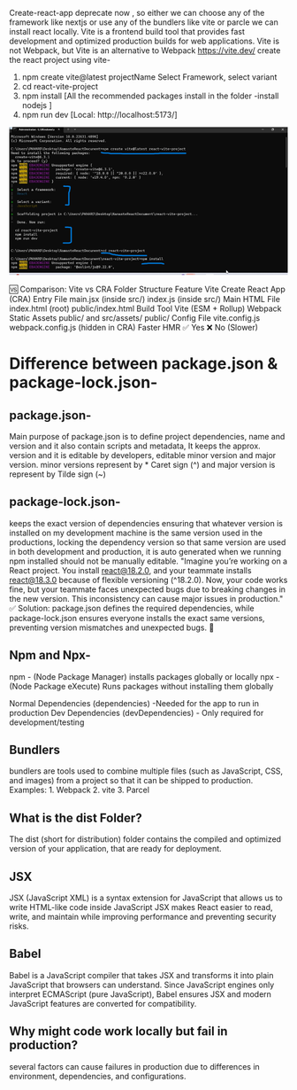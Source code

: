 Create-react-app deprecate now , so either we can choose any of the framework like nextjs or use any of the bundlers like vite or parcle we can install react locally.
Vite is a frontend build tool that provides fast development and optimized production builds for web applications.
Vite is not Webpack, but Vite is an alternative to Webpack
https://vite.dev/
create the react project using vite-
1.	npm create vite@latest projectName
Select Framework, select variant 
2.	 cd react-vite-project
3.	  npm install [All the recommended packages install in the folder -install nodejs ]
4.	  npm run dev [Local:   http://localhost:5173/]

![alt text](image.png)

🆚 Comparison: Vite vs CRA Folder Structure
Feature	Vite	Create React App (CRA)
Entry File	main.jsx (inside src/)	index.js (inside src/)
Main HTML File	index.html (root)	public/index.html
Build Tool	Vite (ESM + Rollup)	Webpack
Static Assets	public/ and src/assets/	public/
Config File	vite.config.js	webpack.config.js (hidden in CRA)
Faster HMR	✅ Yes	❌ No (Slower)


Difference between package.json & package-lock.json-
=======================================================

package.json-
----------------
Main purpose of package.json is to define project dependencies, name and version and it also contain scripts and metadata, It keeps the approx. version and it is editable by developers, editable minor version and major version. minor versions represent by * Caret sign (^) and major version is represent by Tilde sign (~)

package-lock.json-
---------------------
keeps the exact version of dependencies ensuring that whatever version is installed on my development machine is the same version used in the productions, locking the dependency version so that same version are used in both development and production, it is auto generated when we running npm installed should not be manually editable. 
"Imagine you’re working on a React project. You install react@18.2.0, and your teammate installs react@18.3.0 because of flexible versioning (^18.2.0). Now, your code works fine, but your teammate faces unexpected bugs due to breaking changes in the new version. This inconsistency can cause major issues in production."
✅ Solution: package.json defines the required dependencies, while package-lock.json ensures everyone installs the exact same versions, preventing version mismatches and unexpected bugs. 🚀

Npm and Npx- 
-------------
npm  - (Node Package Manager) installs packages globally or locally
npx - (Node Package eXecute) Runs packages without installing them globally

Normal Dependencies (dependencies) -Needed for the app to run in production
Dev Dependencies (devDependencies) - Only required for development/testing

Bundlers
----------
bundlers are tools used to combine multiple files (such as JavaScript, CSS, and images) from a project so that it can be shipped to production.
Examples: 1. Webpack 2. vite 3. Parcel

What is the dist Folder?
---------------------------
The dist (short for distribution) folder contains the compiled and optimized version of your application, that are ready for deployment.

JSX
-----
JSX (JavaScript XML) is a syntax extension for JavaScript that allows us to write HTML-like code inside JavaScript 
JSX makes React easier to read, write, and maintain while improving performance and preventing security risks.

Babel
-------
Babel is a JavaScript compiler that takes JSX and transforms it into plain JavaScript that browsers can understand. Since JavaScript engines only interpret ECMAScript (pure JavaScript), Babel ensures JSX and modern JavaScript features are converted for compatibility.

Why might code work locally but fail in production?
-------------------------------------------------------
several factors can cause failures in production due to differences in environment, dependencies, and configurations.



